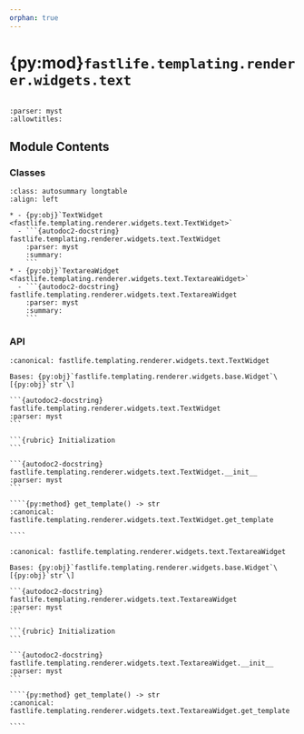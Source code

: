 ```yaml
---
orphan: true
---
```


# {py:mod}`fastlife.templating.renderer.widgets.text`

```{py:module} fastlife.templating.renderer.widgets.text
```

```{autodoc2-docstring} fastlife.templating.renderer.widgets.text
:parser: myst
:allowtitles:
```

## Module Contents

### Classes

````{list-table}
:class: autosummary longtable
:align: left

* - {py:obj}`TextWidget <fastlife.templating.renderer.widgets.text.TextWidget>`
  - ```{autodoc2-docstring} fastlife.templating.renderer.widgets.text.TextWidget
    :parser: myst
    :summary:
    ```
* - {py:obj}`TextareaWidget <fastlife.templating.renderer.widgets.text.TextareaWidget>`
  - ```{autodoc2-docstring} fastlife.templating.renderer.widgets.text.TextareaWidget
    :parser: myst
    :summary:
    ```
````

### API

`````{py:class} TextWidget(name: str, *, title: typing.Optional[str], hint: typing.Optional[str] = None, aria_label: typing.Optional[str] = None, placeholder: typing.Optional[str] = None, error: str | None = None, value: str = '', input_type: str = 'text', removable: bool = False, token: str)
:canonical: fastlife.templating.renderer.widgets.text.TextWidget

Bases: {py:obj}`fastlife.templating.renderer.widgets.base.Widget`\[{py:obj}`str`\]

```{autodoc2-docstring} fastlife.templating.renderer.widgets.text.TextWidget
:parser: myst
```

```{rubric} Initialization
```

```{autodoc2-docstring} fastlife.templating.renderer.widgets.text.TextWidget.__init__
:parser: myst
```

````{py:method} get_template() -> str
:canonical: fastlife.templating.renderer.widgets.text.TextWidget.get_template

````

`````

`````{py:class} TextareaWidget(name: str, *, title: typing.Optional[str], hint: typing.Optional[str] = None, aria_label: typing.Optional[str] = None, placeholder: typing.Optional[str] = None, error: str | None = None, value: str = '', removable: bool = False, token: str)
:canonical: fastlife.templating.renderer.widgets.text.TextareaWidget

Bases: {py:obj}`fastlife.templating.renderer.widgets.base.Widget`\[{py:obj}`str`\]

```{autodoc2-docstring} fastlife.templating.renderer.widgets.text.TextareaWidget
:parser: myst
```

```{rubric} Initialization
```

```{autodoc2-docstring} fastlife.templating.renderer.widgets.text.TextareaWidget.__init__
:parser: myst
```

````{py:method} get_template() -> str
:canonical: fastlife.templating.renderer.widgets.text.TextareaWidget.get_template

````

`````

